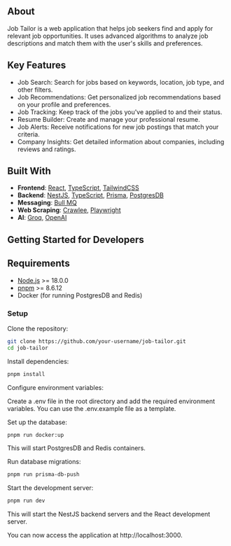 ## About

Job Tailor is a web application that helps job seekers find and apply for relevant job opportunities. It uses advanced 
algorithms to analyze job descriptions and match them with the user's skills and preferences.

## Key Features
- Job Search: Search for jobs based on keywords, location, job type, and other filters.
- Job Recommendations: Get personalized job recommendations based on your profile and preferences.
- Job Tracking: Keep track of the jobs you've applied to and their status.
- Resume Builder: Create and manage your professional resume.
- Job Alerts: Receive notifications for new job postings that match your criteria.
- Company Insights: Get detailed information about companies, including reviews and ratings.

## Built With
- **Frontend**: [React](https://reactjs.org/), [TypeScript](https://www.typescriptlang.org/), [TailwindCSS](https://tailwindcss.com/)
- **Backend**: [NestJS](https://nestjs.com/), [TypeScript](https://www.typescriptlang.org/), [Prisma](https://www.prisma.io/), [PostgresDB](https://www.postgresql.org/)
- **Messaging**: [Bull MQ](https://github.com/taskforcesh/bullmq)
- **Web Scraping**: [Crawlee](https://crawlee.dev/), [Playwright](https://playwright.dev/)
- **AI**: [Groq](https://groq.ai/), [OpenAI](https://openai.com/)


## Getting Started for Developers

## Requirements
- [Node.js](https://nodejs.org/en/) >= 18.0.0
- [pnpm](https://pnpm.io/) >= 8.6.12
- Docker (for running PostgresDB and Redis)

### Setup

Clone the repository:

```bash
git clone https://github.com/your-username/job-tailor.git
cd job-tailor
```

Install dependencies:

```bash
pnpm install
```

Configure environment variables:

Create a .env file in the root directory and add the required environment variables. You can use the .env.example file as a template.

Set up the database:

```bash
pnpm run docker:up
```

This will start PostgresDB and Redis containers.

Run database migrations:
```bash
pnpm run prisma-db-push
```

Start the development server:

```bash
pnpm run dev
```

This will start the NestJS backend servers and the React development server.

You can now access the application at http://localhost:3000.
